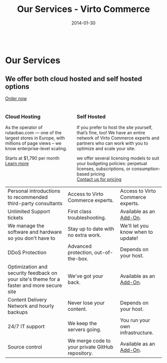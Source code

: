﻿---
title: Our Services - Virto Commerce
description: Our services
date: 2014-01-30
permalink: our-services
tags : 
- features
- commerce
---
<div class="slider">
	<img alt="" src="assets/images/bg-enterprise.jpg" class="slider-bg">
	<div class="responsive">
		<div class="slider-info">
			<h1 class="slider-title">Our Services</h1>
			<h2 class="slider-descr">
				We offer both cloud hosted and self hosted options
			</h2>
			<a class="button fill" href="/contact-us">Order now</a>
		</div>
	</div>
</div>
<br/>
<div class="our-services __responsive">
    <div class="columns three clearfix">
        <div class="column">
            <h3>Cloud Hosting</h3>
            <p>As the operator of rutaobao.com — one of the largest stores in Europe, with millions of
                page views – we know enterprise-level scaling.</p>
            <div class="our-services-price">
                <span class="small">Starts at</span>
                <span class="big">$1,790</span> per month
            </div>
            <a href="/our-offers/enterprise-cloud-hosted" class="button">Learn more</a>
        </div>
        <div class="column">
            <h3>Self Hosted</h3>
            <p>If you prefer to host the site yourself, that’s fine, too! We have an entire network of Virto Commerce experts and partners who can work with
                you to optimize and scale your site.</p>
            <div class="our-services-price">
                <span class="small">
                    we offer several licensing models to suit your budgeting policies: perpetual licenses, subscriptions, or consumption-based pricing
                </span>
            </div>
            <a href="/contact-us" class="button">Contact us for pricing</a>
        </div>
    </div>
    <table class="data __three">
        <tr>
            <td>Personal introductions to recommended third-party consultants</td>
            <td>Access to Virto Commerce experts.</td>
            <td>Access to Virto Commerce experts.</td>
        </tr>
        <tr>
            <td>Unlimited Support tickets</td>
            <td>First class troubleshooting.</td>
            <td>Available as an <a href="/contact-us">Add-On</a>.</td>
        </tr>
        <tr>
            <td>We manage the software and hardware so you don't have to</td>
            <td>Stay up to date with no extra work.</td>
            <td>We'll let you know when to update!</td>
        </tr>
        <tr>
            <td>DDoS Protection</td>
            <td>Advanced protection, out-of-the-box.</td>
            <td>Depends on your host.</td>
        </tr>
        <tr>
            <td>Optimization and security feedback on your site's theme for a faster and more secure site</td>
            <td>We've got your back.</td>
            <td>Available as an <a href="/contact-us">Add-On</a>.</td>
        </tr>
        <tr>
            <td>Content Delivery Network and hourly backups</td>
            <td>Never lose your content.</td>
            <td>Depends on your host.</td>
        </tr>
        <tr>
            <td>24/7 IT support</td>
            <td>We keep the servers going.</td>
            <td>You run your own infrastructure.</td>
        </tr>
        <tr>
            <td>Source control</td>
            <td>We merge code to your private GitHub repository.</td>
            <td>Available as an <a href="/contact-us">Add-On</a>.</td>
        </tr>
    </table>
</div>
